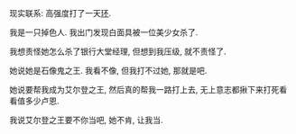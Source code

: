 现实联系: 高强度打了一天[环](https://en.bandainamcoent.eu/elden-ring/elden-ring).

我是一只掉色人. 我出门发现白面具被一位美少女杀了.

我想责怪她怎么杀了银行大堂经理, 但想到我压级, 就不责怪了.

她说她是石像鬼之王. 我看不像, 但我打不过她, 那就是吧.

她说要帮我成为艾尔登之王, 然后真的帮我一路打上去, 无上意志都揪下来打死看看值多少卢恩.

我说艾尔登之王要不你当吧, 她不肯, 让我当.
